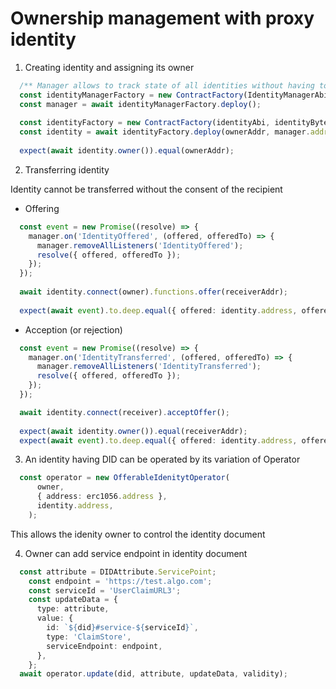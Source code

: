 # Ownership management with proxy identity

1. Creating identity and assigning its owner

``` typescript
  /** Manager allows to track state of all identities without having to subscribe to the events of each identity */
  const identityManagerFactory = new ContractFactory(IdentityManagerAbi, IdentityManagerBytecode, deployer);
  const manager = await identityManagerFactory.deploy();
  
  const identityFactory = new ContractFactory(identityAbi, identityBytecode, deployer);
  const identity = await identityFactory.deploy(ownerAddr, manager.address);
  
  expect(await identity.owner()).equal(ownerAddr);
```

2. Transferring identity

Identity cannot be transferred without the consent of the recipient

  + Offering

``` typescript
  const event = new Promise((resolve) => {
    manager.on('IdentityOffered', (offered, offeredTo) => {
      manager.removeAllListeners('IdentityOffered');
      resolve({ offered, offeredTo });
    });
  });
  
  await identity.connect(owner).functions.offer(receiverAddr);
  
  expect(await event).to.deep.equal({ offered: identity.address, offeredTo: receiverAddr });  
```

  + Acception (or rejection)

``` typescript
  const event = new Promise((resolve) => {
    manager.on('IdentityTransferred', (offered, offeredTo) => {
      manager.removeAllListeners('IdentityTransferred');
      resolve({ offered, offeredTo });
    });
  });

  await identity.connect(receiver).acceptOffer();
  
  expect(await identity.owner()).equal(receiverAddr);
  expect(await event).to.deep.equal({ offered: identity.address, offeredTo: receiverAddr });  
```

3. An identity having DID can be operated by its variation of Operator

``` typescript
  const operator = new OfferableIdenitytOperator(
      owner,
      { address: erc1056.address },
      identity.address,
    );
```

This allows the idenity owner to control the identity document

4. Owner can add service endpoint in identity document

``` typescript
  const attribute = DIDAttribute.ServicePoint;
    const endpoint = 'https://test.algo.com';
    const serviceId = 'UserClaimURL3';
    const updateData = {
      type: attribute,
      value: {
        id: `${did}#service-${serviceId}`,
        type: 'ClaimStore',
        serviceEndpoint: endpoint,
      },
    };
  await operator.update(did, attribute, updateData, validity);
```
